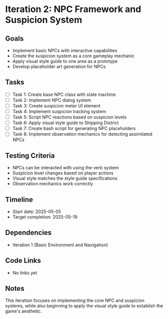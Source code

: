 # Iteration 2: NPC Framework and Suspicion System

## Goals
- Implement basic NPCs with interactive capabilities
- Create the suspicion system as a core gameplay mechanic
- Apply visual style guide to one area as a prototype
- Develop placeholder art generation for NPCs

## Tasks
- [ ] Task 1: Create base NPC class with state machine
- [ ] Task 2: Implement NPC dialog system
- [ ] Task 3: Create suspicion meter UI element
- [ ] Task 4: Implement suspicion tracking system
- [ ] Task 5: Script NPC reactions based on suspicion levels
- [ ] Task 6: Apply visual style guide to Shipping District
- [ ] Task 7: Create bash script for generating NPC placeholders
- [ ] Task 8: Implement observation mechanics for detecting assimilated NPCs

## Testing Criteria
- NPCs can be interacted with using the verb system
- Suspicion level changes based on player actions
- Visual style matches the style guide specifications
- Observation mechanics work correctly

## Timeline
- Start date: 2025-05-05
- Target completion: 2025-05-19

## Dependencies
- Iteration 1 (Basic Environment and Navigation)

## Code Links
- No links yet

## Notes
This iteration focuses on implementing the core NPC and suspicion systems, 
while also beginning to apply the visual style guide to establish the game's aesthetic.
